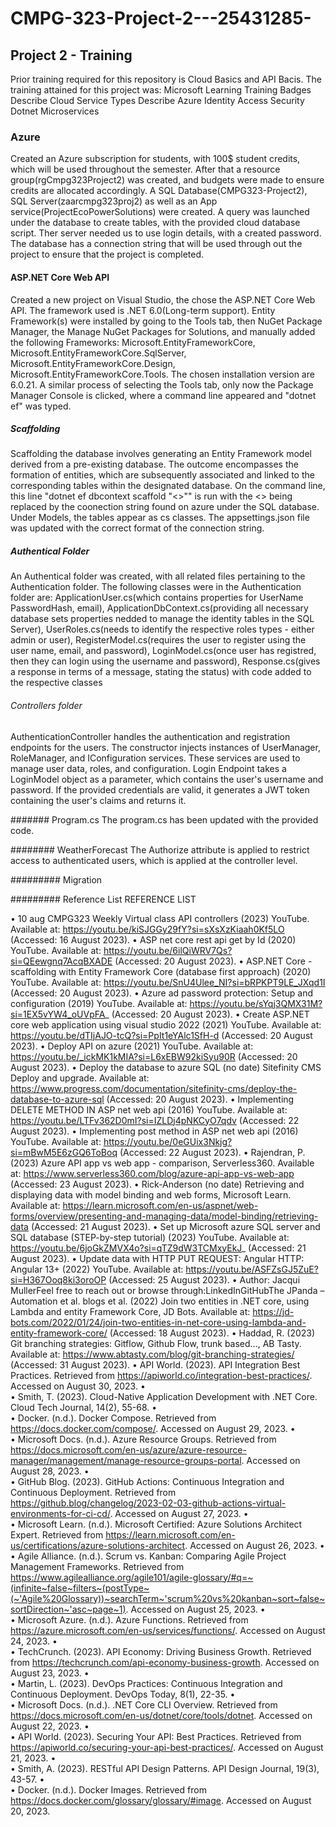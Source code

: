 # CMPG-323-Project-2---25431285-
## Project 2 - Training
Prior training required for this repository is Cloud Basics and API Bacis.
The training attained for this project was: Microsoft Learning Training Badges
Describe Cloud Service Types
Describe Azure Identity Access Security
Dotnet Microservices

### Azure
Created an Azure subscription for students, with 100$ student credits, which will be used throughout the semester. After that a resource group(rgCmpg323Project2) was created, and budgets were made to ensure credits are allocated accordingly.
A SQL Database(CMPG323-Project2), SQL Server(zaarcmpg323proj2) as well as an App service(ProjectEcoPowerSolutions) were created. A query was launched under the database to create tables, with the provided cloud database script. Ther server needed us to use login details, with a created password. The database has a connection string that will be used through out the project to ensure that the project is completed.

#### ASP.NET Core Web API
Created a new project on Visual Studio, the chose the ASP.NET Core Web API. The framework used is .NET 6.0(Long-term support). Entity Framework(s) were installed by going to the Tools tab, then NuGet Package Manager, the Manage NuGet Packages for Solutions, and manually added the following Frameworks: Microsoft.EntityFrameworkCore, Microsoft.EntityFrameworkCore.SqlServer, Microsoft.EntityFrameworkCore.Design, Microsoft.EntityFrameworkCore.Tools. The chosen installation version are 6.0.21. A similar process of selecting the Tools tab, only now the Package Manager Console is clicked, where a command line appeared and "dotnet ef" was typed.

##### Scaffolding 
Scaffolding the database involves generating an Entity Framework model derived from a pre-existing database. The outcome encompasses the formation of entities, which are subsequently associated and linked to the corresponding tables within the designated database. On the command line, this line "dotnet ef dbcontext scaffold "<>"" is run with the <> being replaced by the coonection string found on azure under the SQL database. Under Models, the tables appear as cs classes. The appsettings.json file was updated with the correct format of the connection string.

##### Authentical Folder
An Authentical folder was created, with all related files pertaining to the Authentication folder. The following classes were in the Authentication folder are: ApplicationUser.cs(which contains properties for UserName PasswordHash, email), ApplicationDbContext.cs(providing all necessary database sets properties nedded to manage the identity tables in the SQL Server), UserRoles.cs(needs to identify the respective roles types - either admin or user), RegisterModel.cs(requires the user to register using the user name, email, and password), LoginModel.cs(once user has registred, then they can login using the username and password), Response.cs(gives a response in terms of a message, stating the status) with code added to the respective classes

###### Controllers folder
AuthenticationController handles the authentication and registration endpoints for the users.
The constructor injects instances of UserManager, RoleManager, and IConfiguration services. These services are used to manage user data, roles, and configuration.
Login Endpoint takes a LoginModel object as a parameter, which contains the user's username and password. If the provided credentials are valid, it generates a JWT token containing the user's claims and returns it.

####### Program.cs
The program.cs has been updated with the provided code.

######## WeatherForecast
The Authorize attribute is applied to restrict access to authenticated users, which is applied at the controller level.

######### Migration

######### Reference List
REFERENCE LIST

•	10 aug CMPG323 Weekly Virtual class API controllers (2023) YouTube. Available at: https://youtu.be/kiSJGGy29fY?si=sXsXzKiaah0Kf5LO (Accessed: 16 August 2023). 
•	ASP net core rest api get by Id (2020) YouTube. Available at: https://youtu.be/6ilQiWRV7Qs?si=QEewgnq7AcqBXADE (Accessed: 20 August 2023). 
•	ASP.NET Core - scaffolding with Entity Framework Core (database first approach) (2020) YouTube. Available at: https://youtu.be/SnU4Ulee_NI?si=bRPKPT9LE_JXqd1I (Accessed: 20 August 2023). 
•	Azure ad password protection: Setup and configuration (2019) YouTube. Available at: https://youtu.be/sYqj3QMX31M?si=1EX5vYW4_oUVpFA_ (Accessed: 20 August 2023). 
•	Create ASP.NET core web application using visual studio 2022 (2021) YouTube. Available at: https://youtu.be/dTIjAJO-tcQ?si=PpIt1eYAlc1SfH-d (Accessed: 20 August 2023). 
•	Deploy API on azure (2021) YouTube. Available at: https://youtu.be/_ickMK1kMIA?si=L6xEBW92kiSyu90R (Accessed: 20 August 2023). 
•	Deploy the database to azure SQL (no date) Sitefinity CMS Deploy and upgrade. Available at: https://www.progress.com/documentation/sitefinity-cms/deploy-the-database-to-azure-sql (Accessed: 20 August 2023). 
•	Implementing DELETE METHOD IN ASP net web api (2016) YouTube. Available at: https://youtu.be/LTFv362D0mI?si=IZLDj4pNKCyO7qdv (Accessed: 22 August 2023). 
•	Implementing post method in ASP net web api (2016) YouTube. Available at: https://youtu.be/0eGUix3Nkjg?si=mBwM5E6zGQ6ToBoq (Accessed: 22 August 2023). 
•	Rajendran, P. (2023) Azure API app vs web app - comparison, Serverless360. Available at: https://www.serverless360.com/blog/azure-api-app-vs-web-app (Accessed: 23 August 2023). 
•	Rick-Anderson (no date) Retrieving and displaying data with model binding and web forms, Microsoft Learn. Available at: https://learn.microsoft.com/en-us/aspnet/web-forms/overview/presenting-and-managing-data/model-binding/retrieving-data (Accessed: 21 August 2023). 
•	Set up Microsoft azure SQL server and SQL database (STEP-by-step tutorial) (2023) YouTube. Available at: https://youtu.be/6joGkZMVX4o?si=qTZ9dW3TCMxyEkJ_ (Accessed: 21 August 2023). 
•	Update data with HTTP PUT REQUEST: Angular HTTP: Angular 13+ (2022) YouTube. Available at: https://youtu.be/ASFZsGJ5ZuE?si=H367Ooq8ki3oroOP (Accessed: 25 August 2023). 
•	Author: Jacqui MullerFeel free to reach out or browse through:LinkedInGitHubThe JPanda – Automation et al. blogs et al. (2022) Join two entities in .NET core, using Lambda and entity Framework Core, JD Bots. Available at: https://jd-bots.com/2022/01/24/join-two-entities-in-net-core-using-lambda-and-entity-framework-core/ (Accessed: 18 August 2023). 
•	Haddad, R. (2023) Git branching strategies: Gitflow, Github Flow, trunk based..., AB Tasty. Available at: https://www.abtasty.com/blog/git-branching-strategies/ (Accessed: 31 August 2023). 
•	API World. (2023). API Integration Best Practices. Retrieved from https://apiworld.co/integration-best-practices/. Accessed on August 30, 2023.
•	
•	    Smith, T. (2023). Cloud-Native Application Development with .NET Core. Cloud Tech Journal, 14(2), 55-68.
•	
•	    Docker. (n.d.). Docker Compose. Retrieved from https://docs.docker.com/compose/. Accessed on August 29, 2023.
•	
•	    Microsoft Docs. (n.d.). Azure Resource Groups. Retrieved from https://docs.microsoft.com/en-us/azure/azure-resource-manager/management/manage-resource-groups-portal. Accessed on August 28, 2023.
•	
•	    GitHub Blog. (2023). GitHub Actions: Continuous Integration and Continuous Deployment. Retrieved from https://github.blog/changelog/2023-02-03-github-actions-virtual-environments-for-ci-cd/. Accessed on August 27, 2023.
•	
•	    Microsoft Learn. (n.d.). Microsoft Certified: Azure Solutions Architect Expert. Retrieved from https://learn.microsoft.com/en-us/certifications/azure-solutions-architect. Accessed on August 26, 2023.
•	
•	    Agile Alliance. (n.d.). Scrum vs. Kanban: Comparing Agile Project Management Frameworks. Retrieved from https://www.agilealliance.org/agile101/agile-glossary/#q=~(infinite~false~filters~(postType~(~'Agile%20Glossary))~searchTerm~'scrum%20vs%20kanban~sort~false~sortDirection~'asc~page~1). Accessed on August 25, 2023.
•	
•	    Microsoft Azure. (n.d.). Azure Functions. Retrieved from https://azure.microsoft.com/en-us/services/functions/. Accessed on August 24, 2023.
•	
•	    TechCrunch. (2023). API Economy: Driving Business Growth. Retrieved from https://techcrunch.com/api-economy-business-growth. Accessed on August 23, 2023.
•	
•	    Martin, L. (2023). DevOps Practices: Continuous Integration and Continuous Deployment. DevOps Today, 8(1), 22-35.
•	
•	    Microsoft Docs. (n.d.). .NET Core CLI Overview. Retrieved from https://docs.microsoft.com/en-us/dotnet/core/tools/dotnet. Accessed on August 22, 2023.
•	
•	    API World. (2023). Securing Your API: Best Practices. Retrieved from https://apiworld.co/securing-your-api-best-practices/. Accessed on August 21, 2023.
•	
•	    Smith, A. (2023). RESTful API Design Patterns. API Design Journal, 19(3), 43-57.
•	
•	    Docker. (n.d.). Docker Images. Retrieved from https://docs.docker.com/glossary/glossary/#image. Accessed on August 20, 2023.






















































